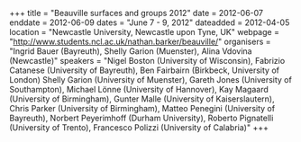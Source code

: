 +++
title = "Beauville surfaces and groups 2012"
date = 2012-06-07
enddate = 2012-06-09
dates = "June 7 - 9, 2012"
dateadded = 2012-04-05
location = "Newcastle University, Newcastle upon Tyne, UK"
webpage = "http://www.students.ncl.ac.uk/nathan.barker/beauville/"
organisers = "Ingrid Bauer (Bayreuth), Shelly Garion (Muenster), Alina Vdovina (Newcastle)"
speakers = "Nigel Boston (University of Wisconsin), Fabrizio Catanese (University of Bayreuth), Ben Fairbairn (Birkbeck, University of London) Shelly Garion (University of Muenster), Gareth Jones (University of Southampton), Michael Lönne (University of Hannover), Kay Magaard (University of Birmingham), Gunter Malle (University of Kaiserslautern), Chris Parker (University of Birmingham), Matteo Penegini (University of Bayreuth), Norbert Peyerimhoff (Durham University), Roberto Pignatelli (University of Trento), Francesco Polizzi (University of Calabria)"
+++
